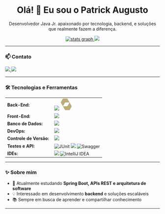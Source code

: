 <h1 align="center">Olá! 👋 Eu sou o Patrick Augusto</h1>

<p align="center">
  Desenvolvedor Java Jr. apaixonado por tecnologia, backend, e soluções que realmente fazem a diferença.
</p>

<div align="center">
  <a href="https://github.com/patrickaugusto">
  <img src="https://github-readme-stats.vercel.app/api?username=patrickaugusto&hide_title=false&hide_rank=false&show_icons=true&include_all_commits=true&count_private=true&disable_animations=false&theme=dracula&locale=en&hide_border=false" height="150" alt="stats graph"  />
  </a>
  <a href="https://github.com/patrickaugusto">
    <img height="150" src="https://github-readme-stats.vercel.app/api/top-langs/?username=patrickaugusto&layout=compact&theme=dracula&langs_count=6" />
  </a>
</div>

---

### 📫 Contato

<div align="left">
  <a href="mailto:trick0augusto@gmail.com">
    <img src="https://img.shields.io/static/v1?message=Gmail&logo=gmail&label=&color=D14836&logoColor=white&style=for-the-badge" height="35" />
  </a>
  <a href="https://www.linkedin.com/in/patrick-augusto-nascimento" target="_blank">
    <img src="https://img.shields.io/static/v1?message=LinkedIn&logo=linkedin&label=&color=0077B5&logoColor=white&style=for-the-badge" height="35" />
  </a>
</div>

---

### 🛠️ Tecnologias e Ferramentas

<table>
  <tr>
    <td style="font-weight: bold; padding-right: 10px; vertical-align: center;">Back-End:</td>
    <td>
      <img height="40" src="https://skillicons.dev/icons?i=java,spring,nodejs,maven"/>
      <img height="40" src="https://raw.githubusercontent.com/devicons/devicon/master/icons/hibernate/hibernate-plain.svg" alt="Hibernate" title="Hibernate" />
    </td>
  </tr>
  <tr>
    <td style="font-weight: bold; padding-right: 10px; vertical-align: center;">Front-End:</td>
    <td><img height="40" src="https://skillicons.dev/icons?i=html,css,js,tailwind,figma"/></td>
  </tr>
  <tr>
    <td style="font-weight: bold; padding-right: 10px; vertical-align: center;">Banco de Dados:</td>
    <td><img height="40" src="https://skillicons.dev/icons?i=mysql,postgresql"/></td>
  </tr>
  <tr>
    <td style="font-weight: bold; padding-right: 10px; vertical-align: center;">DevOps:</td>
    <td><img height="40" src="https://skillicons.dev/icons?i=docker"/></td>
  </tr>
  <tr>
    <td style="font-weight: bold; padding-right: 10px; vertical-align: center;">Controle de Versão:</td>
    <td><img height="40" src="https://skillicons.dev/icons?i=git,github"/></td>
  </tr>
  <tr>
    <td style="font-weight: bold; padding-right: 10px; vertical-align: center;">Testes e API:</td>
    <td>
      <img height="40" src="https://img.shields.io/badge/JUnit-25A162?style=flat&logo=java&logoColor=white" alt="JUnit" title="JUnit" />
      <img height="40" src="https://skillicons.dev/icons?i=postman" />
      <img height="40" src="https://img.shields.io/badge/Swagger-85EA2D?style=flat&logo=swagger&logoColor=black" alt="Swagger" title="Swagger" />
    </td>
  </tr>
  <tr>
    <td style="font-weight: bold; padding-right: 10px; vertical-align: center;">IDEs:</td>
    <td>
      <img height="40" src="https://skillicons.dev/icons?i=vscode" />
      <img height="40" src="https://img.shields.io/badge/IntelliJ%20IDEA-000000?style=flat&logo=intellijidea&logoColor=white" alt="IntelliJ IDEA" title="IntelliJ IDEA" />
    </td>
  </tr>
</table>


---

### ✨ Sobre mim

- 🌱 Atualmente estudando **Spring Boot, APIs REST e arquitetura de software**
- 💡 Interessado em desenvolvimento **backend** e soluções escaláveis
- 📚 Sempre em busca de aprender e compartilhar conhecimento

---

